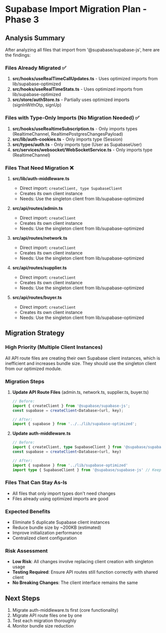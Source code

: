 # Supabase Import Migration Plan - Phase 3

## Analysis Summary

After analyzing all files that import from '@supabase/supabase-js', here are the findings:

### Files Already Migrated ✅
1. **src/hooks/useRealTimeCallUpdates.ts** - Uses optimized imports from lib/supabase-optimized
2. **src/hooks/useRealTimeStats.ts** - Uses optimized imports from lib/supabase-optimized
3. **src/store/authStore.ts** - Partially uses optimized imports (signInWithOtp, signUp)

### Files with Type-Only Imports (No Migration Needed) ✅
1. **src/hooks/useRealtimeSubscription.ts** - Only imports types (RealtimeChannel, RealtimePostgresChangesPayload)
2. **src/lib/auth-cookies.ts** - Only imports type (Session)
3. **src/types/auth.ts** - Only imports type (User as SupabaseUser)
4. **src/services/websocket/WebSocketService.ts** - Only imports type (RealtimeChannel)

### Files That Need Migration ❌
1. **src/lib/auth-middleware.ts**
   - Direct import: `createClient, type SupabaseClient`
   - Creates its own client instance
   - Needs: Use the singleton client from lib/supabase-optimized

2. **src/api/routes/admin.ts**
   - Direct import: `createClient`
   - Creates its own client instance
   - Needs: Use the singleton client from lib/supabase-optimized

3. **src/api/routes/network.ts**
   - Direct import: `createClient`
   - Creates its own client instance
   - Needs: Use the singleton client from lib/supabase-optimized

4. **src/api/routes/supplier.ts**
   - Direct import: `createClient`
   - Creates its own client instance
   - Needs: Use the singleton client from lib/supabase-optimized

5. **src/api/routes/buyer.ts**
   - Direct import: `createClient`
   - Creates its own client instance
   - Needs: Use the singleton client from lib/supabase-optimized

## Migration Strategy

### High Priority (Multiple Client Instances)
All API route files are creating their own Supabase client instances, which is inefficient and increases bundle size. They should use the singleton client from our optimized module.

### Migration Steps

1. **Update API Route Files** (admin.ts, network.ts, supplier.ts, buyer.ts)
   ```typescript
   // Before:
   import { createClient } from '@supabase/supabase-js';
   const supabase = createClient<Database>(url, key);
   
   // After:
   import { supabase } from '../../lib/supabase-optimized';
   ```

2. **Update auth-middleware.ts**
   ```typescript
   // Before:
   import { createClient, type SupabaseClient } from '@supabase/supabase-js'
   const supabase = createClient<Database>(url, key)
   
   // After:
   import { supabase } from '../lib/supabase-optimized'
   import type { SupabaseClient } from '@supabase/supabase-js' // Keep type import
   ```

### Files That Can Stay As-Is
- All files that only import types don't need changes
- Files already using optimized imports are good

### Expected Benefits
- Eliminate 5 duplicate Supabase client instances
- Reduce bundle size by ~200KB (estimated)
- Improve initialization performance
- Centralized client configuration

### Risk Assessment
- **Low Risk**: All changes involve replacing client creation with singleton usage
- **Testing Required**: Ensure API routes still function correctly with shared client
- **No Breaking Changes**: The client interface remains the same

## Next Steps
1. Migrate auth-middleware.ts first (core functionality)
2. Migrate API route files one by one
3. Test each migration thoroughly
4. Monitor bundle size reduction